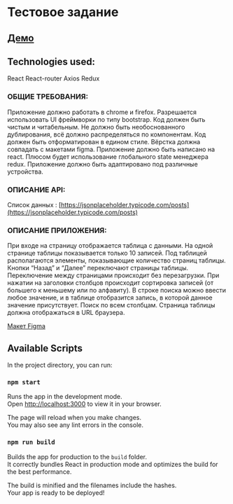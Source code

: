 # Тестовое задание

## [Демо](https://sector-test-theta.vercel.app/)

## Technologies used:
React
React-router
Axios
Redux

### ОБЩИЕ ТРЕБОВАНИЯ:

Приложение должно работать в chrome и firefox.
Разрешается использовать UI фреймворки по типу bootstrap.
Код должен быть чистым и читабельным.
Не должно быть необоснованного дублирования, всё должно распределяться по компонентам.
Код должен быть отформатирован в едином стиле.
Вёрстка должна совпадать с макетами figma.
Приложение должно быть написано на react.
Плюсом будет использование глобального state менеджера redux.
Приложение должно быть адаптировано под различные устройства.

### ОПИСАНИЕ API:
Список данных : [https://jsonplaceholder.typicode.com/posts](https://jsonplaceholder.typicode.com/posts)

### ОПИСАНИЕ ПРИЛОЖЕНИЯ:
При входе на страницу отображается таблица с данными.
На одной странице таблицы показывается только 10 записей.
Под таблицей располагаются элементы, показывающие количество страниц таблицы.
Кнопки “Назад” и “Далее” переключают страницы таблицы.
Переключение между страницами происходит без перезагрузки.
При нажатии на заголовки столбцов происходит сортировка записей (от большего к меньшему или по алфавиту).
В строке поиска можно ввести любое значение, и в таблице отобразится запись, в которой данное значение присутствует. Поиск по всем столбцам.
Страница таблицы должна отображаться в URL браузера.

[Макет Figma](https://www.figma.com/file/h68aleCipoiqqf6P8zDo6P/%D0%9C%D0%B0%D0%BA%D0%B5%D1%82-%D1%82%D0%B0%D0%B1%D0%BB%D0%B8%D1%86%D1%8B-(Copy)?node-id=2%3A94&mode=dev)


## Available Scripts

In the project directory, you can run:

### `npm start`

Runs the app in the development mode.\
Open [http://localhost:3000](http://localhost:3000) to view it in your browser.

The page will reload when you make changes.\
You may also see any lint errors in the console.

### `npm run build`

Builds the app for production to the `build` folder.\
It correctly bundles React in production mode and optimizes the build for the best performance.

The build is minified and the filenames include the hashes.\
Your app is ready to be deployed!

